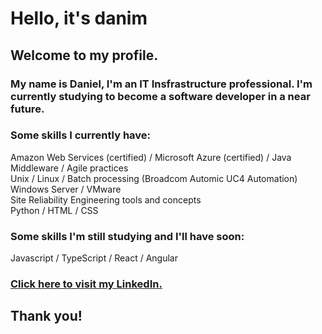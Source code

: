 # Hello, it's danim

## Welcome to my profile.

### My name is Daniel, I'm an IT Insfrastructure professional. I'm currently studying to become a software developer in a near future.

### Some skills I currently have:
Amazon Web Services (certified) / Microsoft Azure (certified) / Java Middleware / Agile practices\
Unix / Linux / Batch processing (Broadcom Automic UC4 Automation)\
Windows Server / VMware\
Site Reliability Engineering tools and concepts\
Python / HTML / CSS

### Some skills I'm still studying and I'll have soon:
Javascript / TypeScript / React / Angular

### <a href="https://www.linkedin.com/in/daniel-m-carvalho/">Click here to visit my LinkedIn.</a>

## Thank you!
